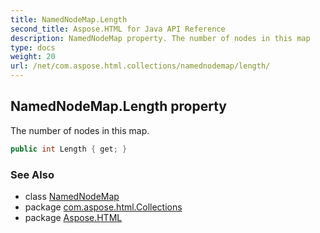 ```yaml
---
title: NamedNodeMap.Length
second_title: Aspose.HTML for Java API Reference
description: NamedNodeMap property. The number of nodes in this map
type: docs
weight: 20
url: /net/com.aspose.html.collections/namednodemap/length/
---
```

## NamedNodeMap.Length property

The number of nodes in this map.

```java
public int Length { get; }
```

### See Also

* class [NamedNodeMap](../)
* package [com.aspose.html.Collections](../../namednodemap/)
* package [Aspose.HTML](../../../)
